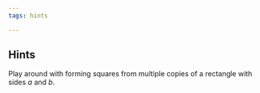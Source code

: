 ```yaml
---
tags: hints

---
```


## Hints

Play around with forming squares from multiple copies of a rectangle with sides $a$ and
$b$.
